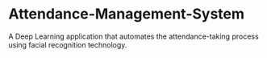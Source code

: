 # Attendance-Management-System
A Deep Learning application that automates the attendance-taking process using facial recognition technology.
